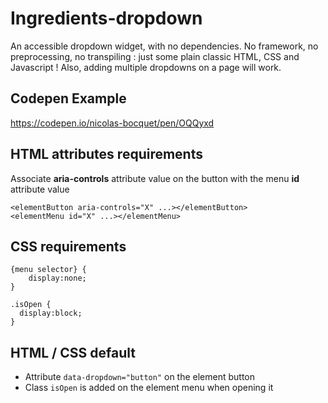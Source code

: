 # Ingredients-dropdown
An accessible dropdown widget, with no dependencies. No framework, no preprocessing, no transpiling : just some plain classic HTML, CSS and Javascript !
Also, adding multiple dropdowns on a page will work.

## Codepen Example
https://codepen.io/nicolas-bocquet/pen/OQQyxd

## HTML attributes requirements
Associate **aria-controls** attribute value on the button with the menu **id** attribute value
```
<elementButton aria-controls="X" ...></elementButton>
<elementMenu id="X" ...></elementMenu>
```

## CSS requirements
```
{menu selector} {
	display:none;
}

.isOpen {
  display:block;
}
```

## HTML / CSS default
* Attribute `data-dropdown="button"` on the element button
* Class `isOpen` is added on the element menu when opening it
